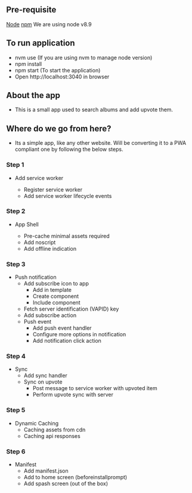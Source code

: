 ## Pre-requisite
[Node](https://nodejs.org/en/)
[npm](https://www.npmjs.com/)
We are using node v8.9

## To run application
- nvm use (If you are using nvm to manage node version)
- npm install
- npm start (To start the application)
- Open http://localhost:3040 in browser

## About the app
- This is a small app used to search albums and add upvote them.

## Where do we go from here?

- Its a simple app, like any other website. Will be converting it 
to a PWA compliant one by following the below steps.

### Step 1

- Add service worker

  - Register service worker
  - Add service worker lifecycle events

### Step 2

- App Shell

  - Pre-cache minimal assets required
  - Add noscript
  - Add offline indication

### Step 3

- Push notification
  - Add subscribe icon to app
  	- Add in template
  	- Create component
  	- Include component
  - Fetch server identification (VAPID) key
  - Add subscribe action
  - Push event
  	- Add push event handler
  	- Configure more options in notification
  	- Add notification click action
  	
### Step 4

- Sync
  - Add sync handler
  - Sync on upvote
  	- Post message to service worker with upvoted item
  	- Perform upvote sync with server

### Step 5

- Dynamic Caching
  - Caching assets from cdn
  - Caching api responses

### Step 6

- Manifest
  - Add manifest.json
  - Add to home screen (beforeinstallprompt) 
  - Add spash screen (out of the box)
  

  	
